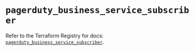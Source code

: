 # `pagerduty_business_service_subscriber`

Refer to the Terraform Registry for docs: [`pagerduty_business_service_subscriber`](https://registry.terraform.io/providers/pagerduty/pagerduty/3.29.0/docs/resources/business_service_subscriber).
